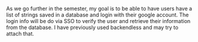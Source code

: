 As we go further in the semester, my goal is to be able to have users have a list of strings saved in a database and login with their google account. The login info will be do via SSO to verify the user and retrieve their information from the database. I have previously used backendless and may try to attach that. 

